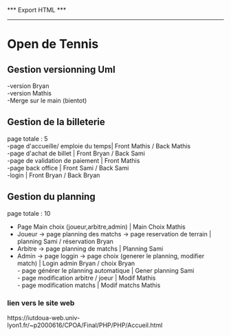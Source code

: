 *** Export HTML ***
*******************

<h1>Open de Tennis</h1>

<h2>Gestion versionning Uml</h2>  

 -version Bryan  
 -version Mathis  
 -Merge sur le main (bientot)  
  
<h2>Gestion de la billeterie</h2>

page totale : 5<br/>
-page d'accueille/ emploie du temps| Front Mathis / Back Mathis<br/>
-page d'achat de billet            | Front Bryan / Back Sami<br/>
-page de validation de paiement    | Front Mathis<br/>
-page back office                  | Front Sami / Back Sami<br/>
-login                             | Front Bryan / Back Bryan<br/>

<h2>Gestion du planning</h2>

page totale : 10<br/>
- Page Main choix (joueur,arbitre,admin)                                    | Main Choix Mathis<br/>
- Joueur -> page planning des matchs -> page reservation de terrain         | planning Sami / réservation Bryan<br/>
- Arbitre -> page planning de matchs                                        | Planning Sami<br/>
- Admin -> page loggin -> page choix (generer le planning, modifier match)  | Login admin Bryan / choix Bryan<br/>
         - page générer le planning automatique                             | Gener planning Sami<br/>
         - page modification arbitre / joeur                                | Modif Mathis<br/>
         - page modification matchs                                         | Modif matchs Mathis<br/>
 

<h3>lien vers le site web</h3>
https://iutdoua-web.univ-lyon1.fr/~p2000616/CPOA/Final/PHP/PHP/Accueil.html

